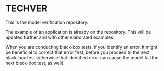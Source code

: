 # TECHVER
This is the model verification repository. 

The example of an application is already on the repository. This will be updated further and with other elaborated examples. 

When you are conducting black-box tests, if you identify an error, it might be beneficial to correct that error first, before you proceed to the next black-box test (otherwise that identified error can cause the model fail the next black-box test, as well). 

